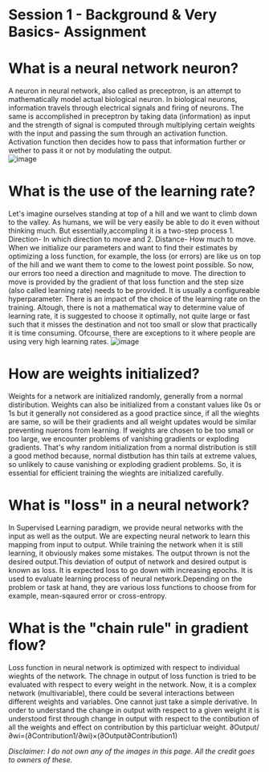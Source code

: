 # Session 1 - Background & Very Basics- Assignment

# What is a neural network neuron?
A neuron in neural network, also called as preceptron, is an attempt to mathematically model actual biological neuron. In biological neurons, information travels through electrical signals and firing of neurons. The same is accomplished in preceptron by taking data (information) as input and the strength of signal is computed through multiplying certain weights with the input and passing the sum through an activation function. Activation function then decides how to pass that information further or wether to pass it or not by modulating the output.          
![image](https://user-images.githubusercontent.com/50059275/117373078-3af96280-aee8-11eb-8b9e-4c116777fe0f.png)


# What is the use of the learning rate?
Let's imagine ourselves standing at top of a hill and we want to climb down to the valley. As humans, we will be very easily be able to do it even without thinking much. But essentially,accompling it is a two-step process 1. Direction- In which direction to move and 
2. Distance- How much to move. When we initialize our parameters and want to find their estimates by optimizing a loss function, for example, the loss (or errors) are like us on top of the hill and we want them to come to the lowest point possible. So now, our errors too need a direction and magnitude to move. The direction to move is provided by the gradient of that loss function and the step size (also called learning rate) needs to be provided. It is usually a configureable hyperparameter. There is an impact of the choice of the learning rate on the training. Altough, there is not a mathematical way to determine value of learning rate, it 
is suggested to choose it optimally, not quite large or fast such that it misses the destination and not too small or slow that practically it is time consuming. Ofcourse, there are exceptions to it where people are using very high learning rates.
![image](https://user-images.githubusercontent.com/50059275/117377088-13a69380-aef0-11eb-962f-5f22e69fd51c.png)




# How are weights initialized?
Weights for a network are initialized randomly, generally from a normal distiribution. Weights can also be initialized from a constant values like 0s or 1s but it generally not considered as a good practice since, if all the wieghts are same, so will be their gradients and all weight updates would be similar preventing nuerons from learning. If weights are chosen to be too small or too large, we encounter problems of vanishing gradients or exploding gradients. That's why random initialization from a normal distribution is still a good method because, normal distbution has thin tails at extreme values, so unlikely to cause vanishing or exploding gradient problems. So, it is essential for efficient training the wieghts are initialized carefully.


# What is "loss" in a neural network?
In Supervised Learning paradigm, we provide neural networks with the input as well as the output. We are expecting neural network to learn this mapping from input to output. While training the network when it is still learning, it obviously makes some mistakes. The output thrown is not the desired output.This deviation of output of network and desired output is known as loss. It is expected loss to go down with increasing epochs. It is used to evaluate learning process of neural network.Depending on the problem or task at hand, they are various loss functions to choose from for example, mean-sqaured error or cross-entropy. 

# What is the "chain rule" in gradient flow?
Loss function in neural network is optimized with respect to individual wieghts of the network. The chnage in output of loss function is tried to be evaluated with respect
to every weight in the network. Now, it is a complex network (multivariable), there could be several interactions between different weights and variables. One cannot just
take a simple derivative. In order to understand the change in output with respect to a given weight it is understood first through change in output with respect to the contibution of all the weights and effect on contribution by this particluar weight. 
∂Output/∂wi=(∂Contribution1/∂wi)×(∂Output∂Contribution1)   




*Disclaimer: I do not own any of the images in this page. All the credit goes to owners of these.* 

